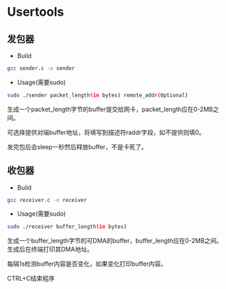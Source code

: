 # Usertools

## 发包器

- Build

```bash
gcc sender.c -o sender
```

- Usage(需要sudo)

```bash
sudo ./sender packet_length(in bytes) remote_addr(Optional)
```

生成一个packet_length字节的buffer提交给网卡，packet_length应在0-2MB之间。

可选择提供对端buffer地址，将填写到描述符raddr字段，如不提供则填0。

发完包后会sleep一秒然后释放buffer，不是卡死了。

## 收包器

- Build

```bash
gcc receiver.c -o receiver
```

- Usage(需要sudo)

```bash
sudo ./receiver buffer_length(in bytes)
```

生成一个buffer_length字节的可DMA的buffer，buffer_length应在0-2MB之间。生成后在终端打印其DMA地址。

每隔1s检测buffer内容是否变化，如果变化打印buffer内容。

CTRL+C结束程序
